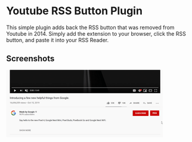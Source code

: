 
# Youtube RSS Button Plugin
This simple plugin adds back the RSS button that was removed from Youtube in 2014.  Simply add the extension to your browser, click the RSS button, and paste it into your RSS Reader.

## Screenshots
![Gif Demo](https://raw.githubusercontent.com/DeGrandis/Youtube-rss-chrome-plugin/master/screenshots/pluginAnimation.gif)

